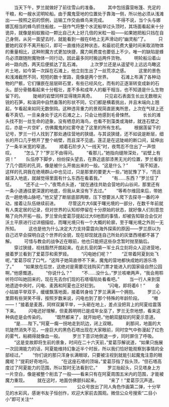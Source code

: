 　　当天下午，罗兰就做好了前往雪山的准备。
　　其中包括露营帐篷、充足的干粮，和一艘水泥明轮船。由于魔鬼营地的位置处于靠海一侧，所以他必须从浅滩出——按照之前的惯例，运输工作交由蜂鸟来完成。
　　不得不说，当个头与娜娜瓦相当的蜂鸟抓住船舷，一鼓作气将整个水泥船举过头顶时，其场面看起来十分诡异，就像是蚂蚁搬动一颗比自己大上好几倍的米粒一般——如果她把船只挡在自己身侧，从另一面望去时，就能看到一艘在6地上无声滑动的“幽灵船”了。
　　只要她的双手不离开船只，即可一直维持这种状态，和最初花费大量时间来取消物体的重量相比，这种附魔方式更加快捷，魔力耗费度也要低上不少。唯一的缺陷是蜂鸟必须跟随附魔物体一同行动，因此最多同时搬运两件货物。
　　明轮船沿着山岭一路向西，两天后便抵达了乱石滩。
　　上次罗兰还是从遥望号上远远鸟瞰这片土地，如今第一次踩在石滩上，他立刻生出了一丝荒凉之感。
　　这里的景色和浅滩截然不同，短短的数十里路，竟像是两个世界。
　　石滩上布满了各种动物的尸骸，它们镶嵌在层层碎石里，有些已经风化，而有的正逐渐转变成新的石头。部分骨骼看起来十分粗壮，差不多和成年人的躯干相当，也不知道是什么生物留下的。
　　陡峭的岩壁同样显得瑰异离奇。
　　只见岩石表面生长出无数根尖锐的石笋，和溶洞中自然垂落的形状不同，它们都是横着挑出，并且末端向上翘起，乍看起来如同无数倒钩。这种违背重力的景观简直匪夷所思，上次在气球上还看不真切，一旦亲身处于这片石滩之上，只会让他感到毛骨悚然。
　　长长的滩头找不到一丝生命的迹象，没有栖息的海鸟，也看不到藻类或海蚌，就连石壁之后，亦是一片空旷，仿佛魔鬼的红雾夺走了这里的所有生机。
　　根据莲留下的记号，罗兰一行人找到了那处通往营地的狭缝。与其说狭缝，还不如说是断层，细长的开口几乎劈开了整个峭壁，而且深不见底。莲正是在这陡峭的断口间，延伸出了一条半米宽的窄道。
　　顺着石阶步入“一线天”时，夜莺忍不住出了一声惊叹。
　　“怎么了？”罗兰不由得问。
　　“看那儿，”她指向缝隙深处，“岩壁上有洞！”
　　队伍停下脚步，纷纷探头望去，在靠近底部漆黑无光的位置，罗兰看到了几个圆形的孔洞，像是被什么开凿出来的一般。“这是什么？”
　　“我不知道，这样的孔洞我在绝境群山中也见过，只是那里的要更大一些，”她犹豫了下，“而且越深入地底，就越觉得里面有什么东西在看着我。”
　　“有……东西？”罗兰怔了怔。
　　“还不止一个，”夜莺点头道，“就在通往共助会营地的山谷间，那里还有一条小道通往更深邃的地底，但我从来没有下去过。”
　　“等希尔维回来后，带她去一趟绝境山脉吧，”他又望了断层底部两眼，压下想要派人爬下去探寻一番的冲动，接着让队伍继续前进。
　　尽管这片大6属于曙光境的一部分，在数千年前就有人类定居的记录，但对世界的认知却停留在十分原始的状态，就好像人们刻意忽略了向外开拓一般。罗兰曾向爱葛莎提起过大6地图的事情，却被告知联合会仅对沃土平原进行过详细描绘，而曙光境只有一个大概的轮廓，至于曙光境之外则一无所知。
　　这也是他为什么决定大力支持雷霆向海外探索的原因——罗兰原以为自己迟早会探明白这个世界的全貌，现在却现就连自己所处的灰堡西境都不甚了解。
　　可惜与教会的战争近在眼前，他也只能把这些杂念暂时抛至脑后。
　　穿过狭缝，视线豁然开朗起来。在此扎营的第一军士兵立刻将众人迎进营地，接着罗兰看到了爱葛莎和索罗娅。
　　“闪电她们呢？”
　　“正带着阿夏到处飞呢，”爱葛莎叹了口气，“这阵子她简直停不下来，魔鬼的营地都快成她的游乐场了。”
　　“如果放在后世，这绝对是需要花钱购买门票才能进入的国家级自然公园啊，”他感慨道。
　　“你说什么？”
　　“不……没什么，”罗兰咳嗽两声，“我会用聆听符印叫她回来的，现在先去你们现的石塔塌陷处看看吧。”
　　当一行人来到营地遗迹中央时，闪电、麦茜和阿夏也正好赶到。
　　“闪电，即将着6！”
　　金小姑娘平举双手，缓缓飘落地面，接着转身给了罗兰满满一个拥抱。
　　罗兰心里颇有些哭笑不得，按照岁数来说，闪电也到了那个特殊的年龄阶段。
　　“嗷——！”接着是麦茜，同样双翼平举，一头砸在地上，差点没把背上的阿夏给震落下来。
　　闪电还好理解，但麦茜明明已是成年女巫了，罗兰无奈地想，看来这种病症是会传染的。
　　“既然都来了，就开始吧，”他朝双腿软的阿夏示意道。
　　“是……陛下。”阿夏一瘸一拐地走到坑边，闭上双眼。
　　刹那间，地面的大坑陡然消失不见，一座巨大的黑色石塔出现在大家眼前，同时空气中弥漫起了红色的雾气，粘稠得就像血一般。
　　罗兰下意识地倒退一步，同时屏住了呼吸。
　　“这是变故即将生前的景象，时间在二十六天前，”爱葛莎解说道，“如果只施展一次回溯能力的话，阿夏能维持幻象近半个时辰，所以我们恰好能观察到事情的全部经过。”
　　“你们说的那只浑身长满眼球，只要被注视到就能引起魔鬼注意的眼魔呢？”提莉好奇地问。
　　“在这座石塔的顶端，”爱葛莎指了指头顶，“但石塔高度过了阿夏能力的范围，所以暂时无法看到它。”
　　罗兰抬起头，只见塔身上方一片空白，像是被整个削去了一般——看来只有在阿夏周围五米内的范围，才能被魔力重现。
　　就在这时，地面仿佛颤抖起来。
　　“来了！”爱葛莎沉声道。
　　————————————
　　公众号放出了同人角色作画第二弹，十分罕见的水彩风，感谢书友子恒创作，欢迎大家前去围观。微信公众号搜索“二目小小”即可关注^^